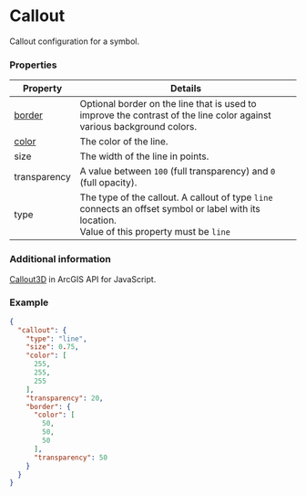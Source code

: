 # Callout

Callout configuration for a symbol.

### Properties

| Property | Details
| --- | ---
| [border](border.md) | Optional border on the line that is used to improve the contrast of the line color against various background colors.
| [color](color.md) | The color of the line.
| size | The width of the line in points.
| transparency | A value between `100` (full transparency) and `0` (full opacity).
| type | The type of the callout. A callout of type `line` connects an offset symbol or label with its location.<br>Value of this property must be `line`


### Additional information

[Callout3D](https://developers.arcgis.com/javascript/latest/api-reference/esri-symbols-callouts-Callout3D.html) in ArcGIS API for JavaScript.

### Example

```json
{
  "callout": {
    "type": "line",
    "size": 0.75,
    "color": [
      255,
      255,
      255
    ],
    "transparency": 20,
    "border": {
      "color": [
        50,
        50,
        50
      ],
      "transparency": 50
    }
  }
}
```

